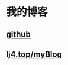 # 我的博客

## [github](https://linjielinlin.github.io/myBlog/)

## [lj4.top/myBlog](http://lj4.top/myBlog)

